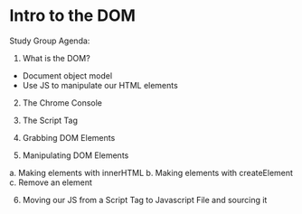 # Intro to the DOM

Study Group Agenda:

1. What is the DOM?
- Document object model
- Use JS to manipulate our HTML elements 

2. The Chrome Console

3. The Script Tag

4. Grabbing DOM Elements

5. Manipulating DOM Elements

  a. Making elements with innerHTML
  b. Making elements with createElement
  c. Remove an element

6. Moving our JS from a Script Tag to Javascript File and sourcing it